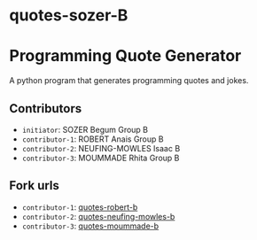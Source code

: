 # quotes-sozer-B
# Programming Quote Generator

A python program that generates programming quotes and jokes.

## Contributors
- `initiator`: SOZER Begum Group B
- `contributor-1`: ROBERT Anais Group B
- `contributor-2`: NEUFING-MOWLES Isaac B 
- `contributor-3`: MOUMMADE Rhita Group B 

## Fork urls
- `contributor-1`: [quotes-robert-b](url-1)
- `contributor-2`: [quotes-neufing-mowles-b](url-2)
- `contributor-3`: [quotes-moummade-b](url-3)
